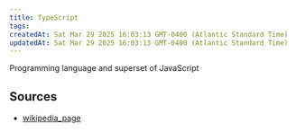 ```yaml
---
title: TypeScript
tags: 
createdAt: Sat Mar 29 2025 16:03:13 GMT-0400 (Atlantic Standard Time)
updatedAt: Sat Mar 29 2025 16:03:13 GMT-0400 (Atlantic Standard Time)
---
```



Programming language and superset of JavaScript



## Sources
- [wikipedia_page](https://en.wikipedia.org/wiki/TypeScript)
